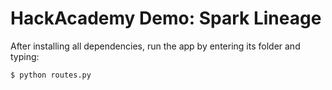 # HackAcademy Demo: Spark Lineage

After installing all dependencies, run the app by entering its folder and typing:

`$ python routes.py`
